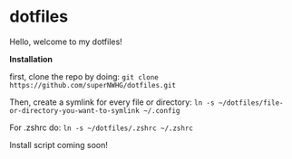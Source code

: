 # dotfiles
Hello, welcome to my dotfiles!


**Installation**

first, clone the repo by doing:
```git clone https://github.com/superNWHG/dotfiles.git```

Then, create a symlink for every file or directory:
````ln -s ~/dotfiles/file-or-directory-you-want-to-symlink ~/.config````

For .zshrc do:
```ln -s ~/dotfiles/.zshrc ~/.zshrc```

Install script coming soon!
